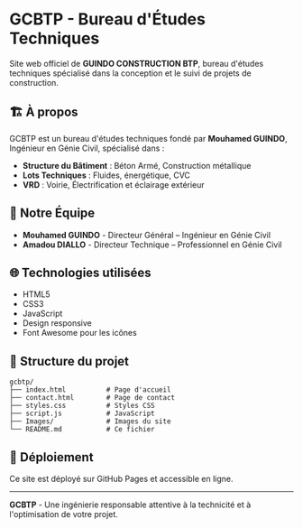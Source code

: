 # GCBTP - Bureau d'Études Techniques

Site web officiel de **GUINDO CONSTRUCTION BTP**, bureau d'études techniques spécialisé dans la conception et le suivi de projets de construction.

## 🏗️ À propos

GCBTP est un bureau d'études techniques fondé par **Mouhamed GUINDO**, Ingénieur en Génie Civil, spécialisé dans :

- **Structure du Bâtiment** : Béton Armé, Construction métallique
- **Lots Techniques** : Fluides, énergétique, CVC
- **VRD** : Voirie, Électrification et éclairage extérieur

## 👥 Notre Équipe

- **Mouhamed GUINDO** - Directeur Général – Ingénieur en Génie Civil
- **Amadou DIALLO** - Directeur Technique – Professionnel en Génie Civil

## 🌐 Technologies utilisées

- HTML5
- CSS3
- JavaScript
- Design responsive
- Font Awesome pour les icônes

## 📂 Structure du projet

```
gcbtp/
├── index.html          # Page d'accueil
├── contact.html        # Page de contact
├── styles.css          # Styles CSS
├── script.js           # JavaScript
├── Images/             # Images du site
└── README.md           # Ce fichier
```

## 🚀 Déploiement

Ce site est déployé sur GitHub Pages et accessible en ligne.

---

**GCBTP** - Une ingénierie responsable attentive à la technicité et à l'optimisation de votre projet. 
